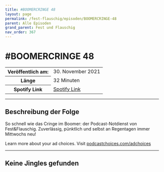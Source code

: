 ```yaml
---
title: #BOOMERCRINGE 48
layout: page
permalink: /fest-flauschig/episoden/BOOMERCRINGE-48
parent: Alle Episoden
grand_parent: Fest und Flauschig
nav_order: 367
---
```


# #BOOMERCRINGE 48
<table class="resp-table dcf-table dcf-table-responsive dcf-table-bordered dcf-table-striped dcf-w-100%">
                    <tbody>
                        <tr>
                            <th scope="row">Veröffentlich am:</th>
                            <td data-label="Veröffentlich am:">30. November 2021</td>
                        </tr>
                        <tr>
                            <th scope="row">Länge </th>
                            <td data-label="Länge ">32 Minuten</td>
                        </tr><tr>
                                <th scope="row">Spotify Link</th>
                                <td data-label="Spotify Link"><a href="https://open.spotify.com/episode/5t1S6iieZLOmQ5KG7gg9Ul">Spotify Link</a></td>
                            </tr></tbody>
                </table>

***

## Beschreibung der Folge

<div>
<p>So schnell wie das Cringe im Boomer: der Podcast-Notdienst von Fest&amp;Flauschig. Zuverlässig, pünktlich und selbst an Regentagen immer Mittwochs neu! </p><p> </p><p>Learn more about your ad choices. Visit <a href="https://podcastchoices.com/adchoices">podcastchoices.com/adchoices</a></p>  
</div>

***

## Keine Jingles gefunden